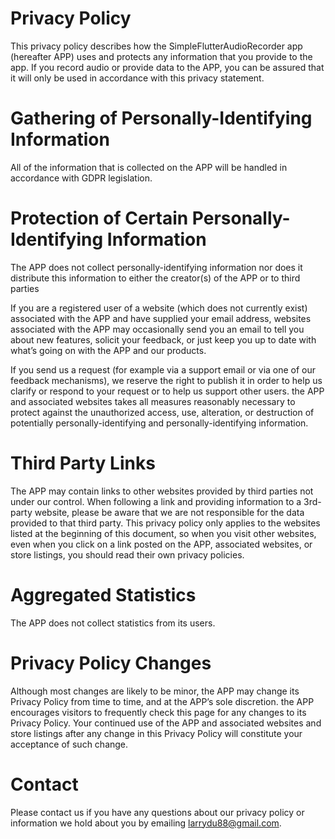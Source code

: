 # Privacy Policy

This privacy policy describes how the SimpleFlutterAudioRecorder app (hereafter APP) uses and protects any information that you provide to the app. If you record audio or provide data to the APP, you can be assured that it will only be used in accordance with this privacy statement.

# Gathering of Personally-Identifying Information
All of the information that is collected on the APP will be handled in accordance with GDPR legislation.

# Protection of Certain Personally-Identifying Information
The APP does not collect personally-identifying information nor does it distribute this information to either the creator(s) of the APP or to third parties

If you are a registered user of a website (which does not currently exist) associated with the APP and have supplied your email address, websites associated with the APP may occasionally send you an email to tell you about new features, solicit your feedback, or just keep you up to date with what’s going on with the APP and our products.

If you send us a request (for example via a support email or via one of our feedback mechanisms), we reserve the right to publish it in order to help us clarify or respond to your request or to help us support other users. the APP and associated websites takes all measures reasonably necessary to protect against the unauthorized access, use, alteration, or destruction of potentially personally-identifying and personally-identifying information.

# Third Party Links

The APP may contain links to other websites provided by third parties not under our control. When following a link and providing information to a 3rd-party website, please be aware that we are not responsible for the data provided to that third party. This privacy policy only applies to the websites listed at the beginning of this document, so when you visit other websites, even when you click on a link posted on the APP, associated websites, or store listings, you should read their own privacy policies.

# Aggregated Statistics

The APP does not collect statistics from its users.

# Privacy Policy Changes

Although most changes are likely to be minor, the APP may change its Privacy Policy from time to time, and at the APP’s sole discretion. the APP encourages visitors to frequently check this page for any changes to its Privacy Policy. Your continued use of the APP and associated websites and store listings after any change in this Privacy Policy will constitute your acceptance of such change.

# Contact
Please contact us if you have any questions about our privacy policy or information we hold about you by emailing larrydu88@gmail.com.